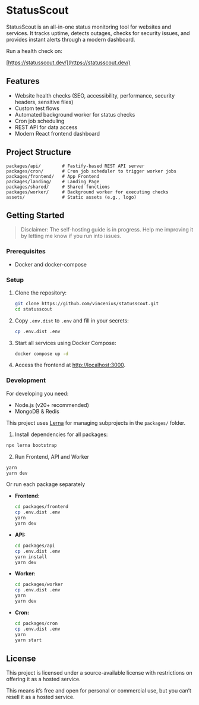 # StatusScout

StatusScout is an all-in-one status monitoring tool for websites and services. It tracks uptime, detects outages, checks for security issues, and provides instant alerts through a modern dashboard.

Run a health check on:

[https://statusscout.dev/](https://statusscout.dev/)

## Features

- Website health checks (SEO, accessibility, performance, security headers, sensitive files)
- Custom test flows
- Automated background worker for status checks
- Cron job scheduling
- REST API for data access
- Modern React frontend dashboard

## Project Structure

```
packages/api/        # Fastify-based REST API server
packages/cron/       # Cron job scheduler to trigger worker jobs
packages/frontend/   # App Frontend
packages/landing/    # Landing Page
packages/shared/     # Shared functions
packages/worker/     # Background worker for executing checks
assets/              # Static assets (e.g., logo)
```

## Getting Started

> Disclaimer: The self-hosting guide is in progress. Help me improving it by letting me know if you run into issues.

### Prerequisites

- Docker and docker-compose

### Setup

1. Clone the repository:
   ```sh
   git clone https://github.com/vincenius/statusscout.git
   cd statusscout
   ```

2. Copy `.env.dist` to `.env` and fill in your secrets:
   ```sh
   cp .env.dist .env
   ```

3. Start all services using Docker Compose:
   ```sh
   docker compose up -d
   ```

4. Access the frontend at [http://localhost:3000](http://localhost:3000).


### Development

For developing you need:

- Node.js (v20+ recommended)
- MongoDB & Redis

This project uses [Lerna](https://lerna.js.org/) for managing subprojects in the `packages/` folder.

1. Install dependencies for all packages:
```sh
npx lerna bootstrap
```

2. Run Frontend, API and Worker
```sh
yarn
yarn dev
```

Or run each package separately

- **Frontend:**  
  ```sh
  cd packages/frontend
  cp .env.dist .env
  yarn
  yarn dev
  ```
- **API:**  
  ```sh
  cd packages/api
  cp .env.dist .env
  yarn install
  yarn dev
  ```
- **Worker:**  
  ```sh
  cd packages/worker
  cp .env.dist .env
  yarn
  yarn dev
  ```
- **Cron:**  
  ```sh
  cd packages/cron
  cp .env.dist .env
  yarn
  yarn start
  ```

## License

This project is licensed under a source-available license with restrictions on offering it as a hosted service.

This means it’s free and open for personal or commercial use, but you can’t resell it as a hosted service.
